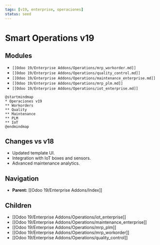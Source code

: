 ```yaml
---
tags: [v19, enterprise, operaciones]
status: seed
---
```

# Smart Operations v19

## Modules
- `[[Odoo 19/Enterprise Addons/Operations/mrp_workorder.md]]`
- `[[Odoo 19/Enterprise Addons/Operations/quality_control.md]]`
- `[[Odoo 19/Enterprise Addons/Operations/maintenance_enterprise.md]]`
- `[[Odoo 19/Enterprise Addons/Operations/mrp_plm.md]]`
- `[[Odoo 19/Enterprise Addons/Operations/iot_enterprise.md]]`

```plantuml
@startmindmap
* Operaciones v19
** Workorders
** Quality
** Maintenance
** PLM
** IoT
@endmindmap
```

## Changes vs v18
- Updated template UI.
- Integration with IoT boxes and sensors.
- Advanced maintenance analytics.






## Navigation
- **Parent:** [[Odoo 19/Enterprise Addons/Index]]


## Children
- [[Odoo 19/Enterprise Addons/Operations/iot_enterprise]]
- [[Odoo 19/Enterprise Addons/Operations/maintenance_enterprise]]
- [[Odoo 19/Enterprise Addons/Operations/mrp_plm]]
- [[Odoo 19/Enterprise Addons/Operations/mrp_workorder]]
- [[Odoo 19/Enterprise Addons/Operations/quality_control]]